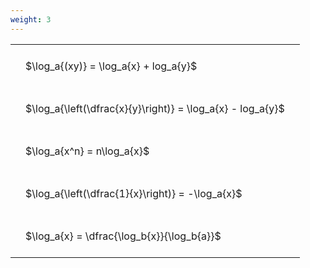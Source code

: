 ```yaml
---
weight: 3
---
```


<style type="text/css">
#T_146af th.col_heading {
  text-align: left;
  font-size: 1em;
}
#T_146af td {
  text-align: left;
  font-size: 1em;
  padding: 1.5em;
}
</style>
<table id="T_146af">
  <thead>
  </thead>
  <tbody>
    <tr>
      <td id="T_146af_row0_col0" class="data row0 col0" >$\log_a{(xy)} = \log_a{x} + log_a{y}$</td>
    </tr>
    <tr>
      <td id="T_146af_row1_col0" class="data row1 col0" >$\log_a{\left(\dfrac{x}{y}\right)} = \log_a{x} - log_a{y}$</td>
    </tr>
    <tr>
      <td id="T_146af_row2_col0" class="data row2 col0" >$\log_a{x^n} = n\log_a{x}$</td>
    </tr>
    <tr>
      <td id="T_146af_row3_col0" class="data row3 col0" >$\log_a{\left(\dfrac{1}{x}\right)} = -\log_a{x}$</td>
    </tr>
    <tr>
      <td id="T_146af_row4_col0" class="data row4 col0" >$\log_a{x} = \dfrac{\log_b{x}}{\log_b{a}}$</td>
    </tr>
  </tbody>
</table>
